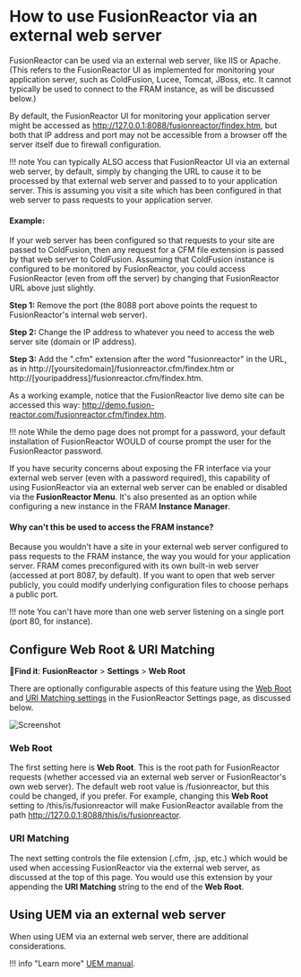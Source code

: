 # How to use FusionReactor via an external web server 

FusionReactor can be used via an external web server, like IIS or Apache. (This refers to the FusionReactor UI as implemented for monitoring your application server, such as ColdFusion, Lucee, Tomcat, JBoss, etc. It cannot typically be used to connect to the FRAM instance, as will be discussed below.)

By default, the FusionReactor UI for monitoring your application server might be accessed as http://127.0.0.1:8088/fusionreactor/findex.htm, but both that IP address and port may not be accessible from a browser off the server itself due to firewall configuration.

!!! note 
    You can typically ALSO access that FusionReactor UI via an external web server, by default, simply by changing the URL to cause it to be processed by that external web server and passed to to your application server. This is assuming you visit a site which has been configured in that web server to pass requests to your application server. 
    
#### Example:

If your web server has been configured so that requests to your site are passed to ColdFusion, then any request for a CFM file extension is passed by that web server to ColdFusion. Assuming that ColdFusion instance is configured to be monitored by FusionReactor, you could access FusionReactor (even from off the server) by changing that FusionReactor URL above just slightly. 

**Step 1:** Remove the port (the 8088 port above points the request to FusionReactor's internal web server). 

**Step 2:** Change the IP address to whatever you need to access the web server site (domain or IP address).

**Step 3:** Add the ".cfm" extension after the word "fusionreactor" in the URL, as in http://[yoursitedomain]/fusionreactor.cfm/findex.htm or http://[youripaddress]/fusionreactor.cfm/findex.htm.

As a working example, notice that the FusionReactor live demo site can be accessed this way: http://demo.fusion-reactor.com/fusionreactor.cfm/findex.htm. 

!!! note 
    While the demo page does not prompt for a password, your default installation of FusionReactor WOULD of course prompt the user for the FusionReactor password.

If you have security concerns about exposing the FR interface via your external web server (even with a password required), this capability of using FusionReactor via an external web server can be enabled or disabled via the **FusionReactor Menu**. It's also presented as an option while configuring a new instance in the FRAM **Instance Manager**.

#### Why can't this be used to access the FRAM instance?

 Because you wouldn't have a site in your external web server configured to pass requests to the FRAM instance, the way you would for your application server. FRAM comes preconfigured with its own built-in web server (accessed at port 8087, by default). If you want to open that web server publicly, you could modify underlying configuration files to choose perhaps a public port.

 !!! note
     You can't have more than one web server listening on a single port (port 80, for instance).

## Configure Web Root & URI Matching

🔎**Find it**: **FusionReactor** > **Settings** > **Web Root**

There are optionally configurable aspects of this feature using the [Web Root](/frdocs/Data-insights/Features/Settings/Main-Menu/#webroot) and [URI Matching settings](/frdocs/Data-insights/Features/Settings/Main-Menu/#webroot) in the FusionReactor Settings page, as discussed below.


 ![Screenshot](/frdocs/Troubleshooting/images/webroot.png)
### Web Root

The first setting here is **Web Root**. This is the root path for FusionReactor requests (whether accessed via an external web server or FusionReactor's own web server). The default web root value is /fusionreactor, but this could be changed, if you prefer. For example, changing this **Web Root** setting to /this/is/fusionreactor will make FusionReactor available from the path http://127.0.0.1:8088/this/is/fusionreactor.

### URI Matching

The next setting controls the file extension (.cfm, .jsp, etc.) which would be used when accessing FusionReactor via the external web server, as discussed at the top of this page. You would use this extension by your appending the **URI Matching** string to the end of the **Web Root**.

## Using UEM via an external web server

When using UEM via an external web server, there are additional considerations. 

!!! info "Learn more"
    [UEM manual](/frdocs/Data-insights/Features/UEM/User-Experience-Monitoring/#script-examples#using-uem-with-an-external-web-server).
